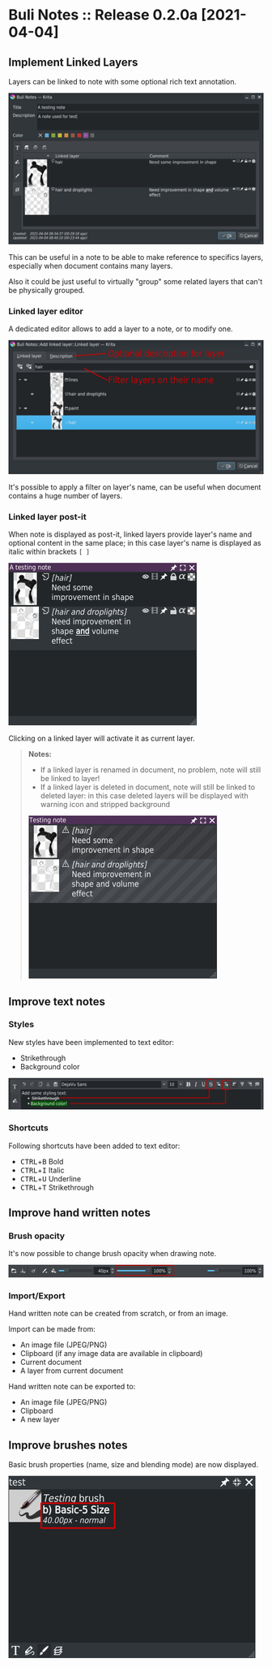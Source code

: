 # Buli Notes :: Release 0.2.0a [2021-04-04]




## Implement Linked Layers

Layers can be linked to note with some optional rich text annotation.

![Linked layers note](https://github.com/Grum999/BuliNotes/raw/main/screenshots/r0-2-0a_edit_note-linked_layers.jpg)


This can be useful in a note to be able to make reference to specifics layers, especially when document contains many layers.

Also it could be just useful to virtually "group" some related layers that can't be physically grouped.


### Linked layer editor

A dedicated editor allows to add a layer to a note, or to modify one.

![Linked layers edit](https://github.com/Grum999/BuliNotes/raw/main/screenshots/r0-2-0a_edit_note-add_linked_layers.jpg)

It's possible to apply a filter on layer's name, can be useful when document contains a huge number of layers.

### Linked layer post-it

When note is displayed as post-it, linked layers provide layer's name and optional content in the same place; in this case layer's name is displayed as italic within brackets `[ ]`

![Linked layers edit](https://github.com/Grum999/BuliNotes/raw/main/screenshots/r0-2-0a_fullscreen_example-linked_layers.jpg)

Clicking on a linked layer will activate it as current layer.


> **Notes:**
> - If a linked layer is renamed in document, no problem, note will still be linked to layer!
> - If a linked layer is deleted in document, note will still be linked to deleted layer: in this case deleted layers will be displayed with warning icon and stripped background
>
>![Linked layers edit](https://github.com/Grum999/BuliNotes/raw/main/screenshots/r0-2-0a_fullscreen_example-linked_layers-notfound.jpg)



## Improve text notes

### Styles

New styles have been implemented to text editor:
- Strikethrough
- Background color

![Linked layers edit](https://github.com/Grum999/BuliNotes/raw/main/screenshots/r0-2-0a_edit_note-text-new_styles.jpg)


### Shortcuts

Following shortcuts have been added to text editor:

- <kbd>CTRL</kbd>+<kbd>B</kbd> Bold
- <kbd>CTRL</kbd>+<kbd>I</kbd> Italic
- <kbd>CTRL</kbd>+<kbd>U</kbd> Underline
- <kbd>CTRL</kbd>+<kbd>T</kbd> Strikethrough



## Improve hand written notes

### Brush opacity  

It's now possible to change brush opacity when drawing note.

![Linked layers edit](https://github.com/Grum999/BuliNotes/raw/main/screenshots/r0-2-0a_edit_note-handwritten-brush_opacity.jpg)


### Import/Export

Hand written note can be created from scratch, or from an image.

Import can be made from:
- An image file (JPEG/PNG)
- Clipboard (if any image data are available in clipboard)
- Current document
- A layer from current document


Hand written note can be exported to:
- An image file (JPEG/PNG)
- Clipboard
- A new layer


## Improve brushes notes

Basic brush properties (name, size and blending mode) are now displayed.

![Linked layers edit](https://github.com/Grum999/BuliNotes/raw/main/screenshots/r0-2-0a_fullscreen_example-brushes_properties.jpg)
